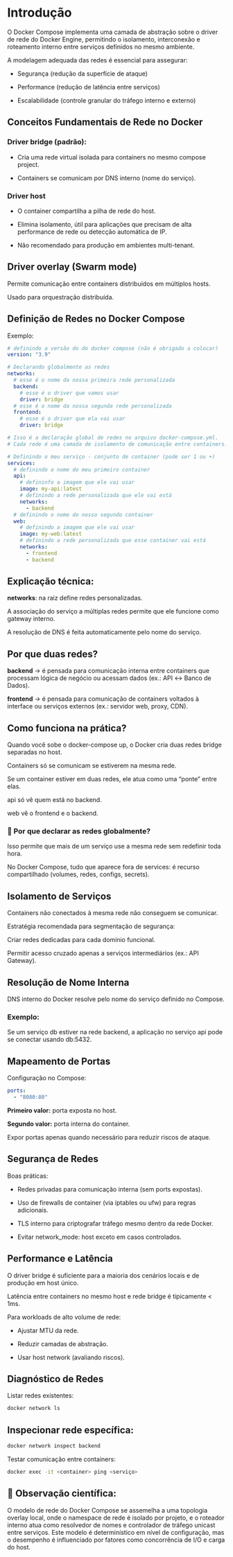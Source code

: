 # Introdução

O Docker Compose implementa uma camada de abstração sobre o driver de rede do Docker Engine, permitindo o isolamento, interconexão e roteamento interno entre serviços definidos no mesmo ambiente.

A modelagem adequada das redes é essencial para assegurar:

- Segurança (redução da superfície de ataque)

- Performance (redução de latência entre serviços)

- Escalabilidade (controle granular do tráfego interno e externo)

## Conceitos Fundamentais de Rede no Docker

### Driver bridge (padrão):

- Cria uma rede virtual isolada para containers no mesmo compose project.

- Containers se comunicam por DNS interno (nome do serviço).

### Driver host

- O container compartilha a pilha de rede do host.

- Elimina isolamento, útil para aplicações que precisam de alta performance de rede ou detecção automática de IP.

- Não recomendado para produção em ambientes multi-tenant.

## Driver overlay (Swarm mode)

Permite comunicação entre containers distribuídos em múltiplos hosts.

Usado para orquestração distribuída.

## Definição de Redes no Docker Compose

Exemplo:

```yaml
# definindo a versão do do docker compose (não é obrigado a colocar)
version: "3.9"

# Declarando globalmente as redes 
networks:
  # esse é o nome da nossa primeira rede personalizada
  backend:
    # esse é o driver que vamos usar
    driver: bridge
  # esse é o nome da nossa segunda rede personalizada
  frontend:
    # esse é o driver que ela vai usar
    driver: bridge

# Isso é a declaração global de redes no arquivo docker-compose.yml.
# Cada rede é uma camada de isolamento de comunicação entre containers.

# Definindo o meu serviço - conjunto de container (pode ser 1 ou +)
services:
  # definindo o nome do meu primeiro container
  api:
    # defininfo a imagem que ele vai usar
    image: my-api:latest
    # definindo a rede personalizada que ele vai está
    networks:
      - backend
  # definindo o nome do nosso segundo container
  web:
    # definindo a imagem que ele vai usar
    image: my-web:latest
    # definindo a rede personalizada que esse container vai está
    networks:
      - frontend
      - backend
```

## Explicação técnica:

**networks**: na raiz define redes personalizadas.

A associação do serviço a múltiplas redes permite que ele funcione como gateway interno.

A resolução de DNS é feita automaticamente pelo nome do serviço.

## Por que duas redes?

**backend** → é pensada para comunicação interna entre containers que processam lógica de negócio ou acessam dados (ex.: API ↔ Banco de Dados).

**frontend** → é pensada para comunicação de containers voltados à interface ou serviços externos (ex.: servidor web, proxy, CDN).

## Como funciona na prática?

Quando você sobe o docker-compose up, o Docker cria duas redes bridge separadas no host.

Containers só se comunicam se estiverem na mesma rede.

Se um container estiver em duas redes, ele atua como uma “ponte” entre elas.

api só vê quem está no backend.

web vê o frontend e o backend.

### 📌 Por que declarar as redes globalmente?

Isso permite que mais de um serviço use a mesma rede sem redefinir toda hora.

No Docker Compose, tudo que aparece fora de services: é recurso compartilhado (volumes, redes, configs, secrets).

## Isolamento de Serviços

Containers não conectados à mesma rede não conseguem se comunicar.

Estratégia recomendada para segmentação de segurança:

Criar redes dedicadas para cada domínio funcional.

Permitir acesso cruzado apenas a serviços intermediários (ex.: API Gateway).

## Resolução de Nome Interna

DNS interno do Docker resolve pelo nome do serviço definido no Compose.

### Exemplo:

Se um serviço db estiver na rede backend, a aplicação no serviço api pode se conectar usando db:5432.

## Mapeamento de Portas

Configuração no Compose:

```yaml
ports:
  - "8080:80"
``` 

**Primeiro valor:** porta exposta no host.

**Segundo valor:** porta interna do container.

Expor portas apenas quando necessário para reduzir riscos de ataque.

## Segurança de Redes

Boas práticas:

- Redes privadas para comunicação interna (sem ports expostas).

- Uso de firewalls de container (via iptables ou ufw) para regras adicionais.

- TLS interno para criptografar tráfego mesmo dentro da rede Docker.

- Evitar network_mode: host exceto em casos controlados.

## Performance e Latência

O driver bridge é suficiente para a maioria dos cenários locais e de produção em host único.

Latência entre containers no mesmo host e rede bridge é tipicamente < 1ms.

Para workloads de alto volume de rede:

- Ajustar MTU da rede.

- Reduzir camadas de abstração.

- Usar host network (avaliando riscos).

## Diagnóstico de Redes

Listar redes existentes:

```bash
docker network ls
```

## Inspecionar rede específica:

```bash
docker network inspect backend
```

Testar comunicação entre containers:

```bash
docker exec -it <container> ping <serviço>
```

## 📌 Observação científica:

O modelo de rede do Docker Compose se assemelha a uma topologia overlay local, onde o namespace de rede é isolado por projeto, e o roteador interno atua como resolvedor de nomes e controlador de tráfego unicast entre serviços. Este modelo é determinístico em nível de configuração, mas o desempenho é influenciado por fatores como concorrência de I/O e carga do host.